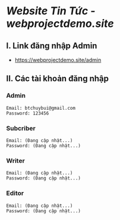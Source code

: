 # ***Website Tin Tức -  webprojectdemo.site***

## I. Link đăng nhập Admin

  - https://webprojectdemo.site/admin

## II. Các tài khoản đăng nhập
### **Admin**
```
Email: btchuybui@gmail.com
Password: 123456
```
### **Subcriber** 
```
Email: (Đang cập nhật...)
Password: (Đang cập nhật...)
```
### **Writer**
```
Email: (Đang cập nhật...)
Password: (Đang cập nhật...)
```
### **Editor**
```
Email: (Đang cập nhật...)
Password: (Đang cập nhật...)
```

